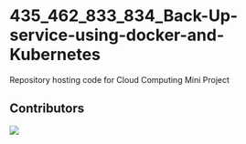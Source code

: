 # 435_462_833_834_Back-Up-service-using-docker-and-Kubernetes
Repository hosting code for Cloud Computing Mini Project

## Contributors

<a href="https://github.com/Hemabhushan-r/435_462_833_834_Back-Up-service-using-docker-and-Kubernetes/graphs/contributors">
  <img src="https://contrib.rocks/image?repo=Hemabhushan-r/435_462_833_834_Back-Up-service-using-docker-and-Kubernetes" />
</a>
